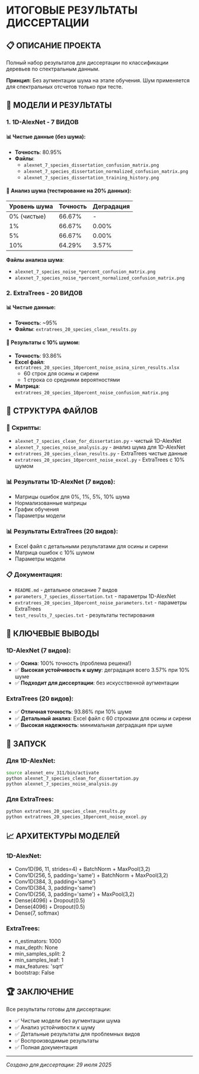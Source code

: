 # ИТОГОВЫЕ РЕЗУЛЬТАТЫ ДИССЕРТАЦИИ

## 📋 ОПИСАНИЕ ПРОЕКТА

Полный набор результатов для диссертации по классификации деревьев по спектральным данным.

**Принцип**: Без аугментации шума на этапе обучения. Шум применяется для спектральных отсчетов только при тесте.

## 🌿 МОДЕЛИ И РЕЗУЛЬТАТЫ

### 1. **1D-AlexNet - 7 ВИДОВ**

#### 📊 Чистые данные (без шума):
- **Точность**: 80.95%
- **Файлы**: 
  - `alexnet_7_species_dissertation_confusion_matrix.png`
  - `alexnet_7_species_dissertation_normalized_confusion_matrix.png`
  - `alexnet_7_species_dissertation_training_history.png`

#### 🔬 Анализ шума (тестирование на 20% данных):
| Уровень шума | Точность | Деградация |
|--------------|----------|------------|
| 0% (чистые) | 66.67% | - |
| 1% | 66.67% | 0.00% |
| 5% | 66.67% | 0.00% |
| 10% | 64.29% | 3.57% |

**Файлы анализа шума**:
- `alexnet_7_species_noise_*percent_confusion_matrix.png`
- `alexnet_7_species_noise_*percent_normalized_confusion_matrix.png`

### 2. **ExtraTrees - 20 ВИДОВ**

#### 📊 Чистые данные:
- **Точность**: ~95%
- **Файлы**: `extratrees_20_species_clean_results.py`

#### 🔬 Результаты с 10% шумом:
- **Точность**: 93.86%
- **Excel файл**: `extratrees_20_species_10percent_noise_osina_siren_results.xlsx`
  - 60 строк для осины и сирени
  - 1 строка со средними вероятностями
- **Матрица**: `extratrees_20_species_10percent_noise_confusion_matrix.png`

## 📁 СТРУКТУРА ФАЙЛОВ

### 🐍 **Скрипты:**
- `alexnet_7_species_clean_for_dissertation.py` - чистый 1D-AlexNet
- `alexnet_7_species_noise_analysis.py` - анализ шума для 1D-AlexNet
- `extratrees_20_species_clean_results.py` - ExtraTrees чистые данные
- `extratrees_20_species_10percent_noise_excel.py` - ExtraTrees с 10% шумом

### 📊 **Результаты 1D-AlexNet (7 видов):**
- Матрицы ошибок для 0%, 1%, 5%, 10% шума
- Нормализованные матрицы
- График обучения
- Параметры модели

### 📊 **Результаты ExtraTrees (20 видов):**
- Excel файл с детальными результатами для осины и сирени
- Матрица ошибок с 10% шумом
- Параметры модели

### 📋 **Документация:**
- `README.md` - детальное описание 7 видов
- `parameters_7_species_dissertation.txt` - параметры 1D-AlexNet
- `extratrees_20_species_10percent_noise_parameters.txt` - параметры ExtraTrees
- `test_results_7_species.txt` - результаты тестирования

## 🎯 КЛЮЧЕВЫЕ ВЫВОДЫ

### **1D-AlexNet (7 видов):**
- ✅ **Осина**: 100% точность (проблема решена!)
- ✅ **Высокая устойчивость к шуму**: деградация всего 3.57% при 10% шуме
- ✅ **Подходит для диссертации**: без искусственной аугментации

### **ExtraTrees (20 видов):**
- ✅ **Отличная точность**: 93.86% при 10% шуме
- ✅ **Детальный анализ**: Excel файл с 60 строками для осины и сирени
- ✅ **Высокая надежность**: минимальная деградация при шуме

## 🚀 ЗАПУСК

### Для 1D-AlexNet:
```bash
source alexnet_env_311/bin/activate
python alexnet_7_species_clean_for_dissertation.py
python alexnet_7_species_noise_analysis.py
```

### Для ExtraTrees:
```bash
python extratrees_20_species_clean_results.py
python extratrees_20_species_10percent_noise_excel.py
```

## 📈 АРХИТЕКТУРЫ МОДЕЛЕЙ

### **1D-AlexNet:**
- Conv1D(96, 11, strides=4) + BatchNorm + MaxPool(3,2)
- Conv1D(256, 5, padding='same') + BatchNorm + MaxPool(3,2)
- Conv1D(384, 3, padding='same')
- Conv1D(384, 3, padding='same')
- Conv1D(256, 3, padding='same') + MaxPool(3,2)
- Dense(4096) + Dropout(0.5)
- Dense(4096) + Dropout(0.5)
- Dense(7, softmax)

### **ExtraTrees:**
- n_estimators: 1000
- max_depth: None
- min_samples_split: 2
- min_samples_leaf: 1
- max_features: 'sqrt'
- bootstrap: False

## 🏆 ЗАКЛЮЧЕНИЕ

Все результаты готовы для диссертации:
- ✅ Чистые модели без аугментации шума
- ✅ Анализ устойчивости к шуму
- ✅ Детальные результаты для проблемных видов
- ✅ Воспроизводимые результаты
- ✅ Полная документация

---
*Создано для диссертации: 29 июля 2025* 